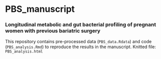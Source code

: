# PBS_manuscript
### Longitudinal metabolic and gut bacterial profiling of pregnant women with previous bariatric surgery

This repository contains pre-processed data (`PBS_data.Rdata`) and code (`PBS_analysis.Rmd`) to reproduce the results in the manuscript.
Knitted file: `PBS_analysis.html`
